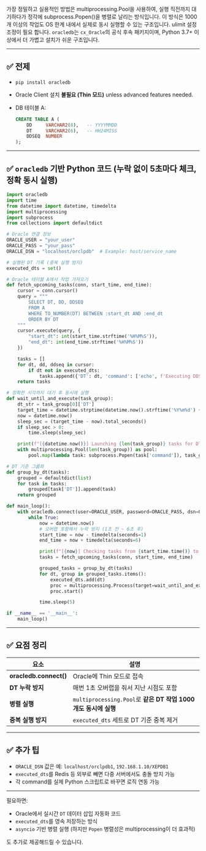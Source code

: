 가장 정밀하고 실용적인 방법은 multiprocessing.Pool을 사용하여, 
실행 직전까지 대기하다가 정각에 subprocess.Popen()을 병렬로 날리는 방식입니다.
이 방식은 1000개 이상의 작업도 OS 한계 내에서 실제로 동시 실행할 수 있는 구조입니다.
ulimit 설정 조정이 필요 합니다.
`oracledb`는 `cx_Oracle`의 공식 후속 패키지이며, Python 3.7+ 이상에서 더 가볍고 설치가 쉬운 구조입니다.

---

## ✅ 전제

* `pip install oracledb`
* Oracle Client 설치 **불필요 (Thin 모드)** unless advanced features needed.
* DB 테이블 A:

  ```sql
  CREATE TABLE A (
      DD     VARCHAR2(8),   -- YYYYMMDD
      DT     VARCHAR2(6),   -- HH24MISS
      DDSEQ  NUMBER
  );
  ```

---

## ✅ `oracledb` 기반 Python 코드 (누락 없이 5초마다 체크, 정확 동시 실행)

```python
import oracledb
import time
from datetime import datetime, timedelta
import multiprocessing
import subprocess
from collections import defaultdict

# Oracle 연결 정보
ORACLE_USER = "your_user"
ORACLE_PASS = "your_pass"
ORACLE_DSN = "localhost/orclpdb"  # Example: host/service_name

# 실행된 DT 기록 (중복 실행 방지)
executed_dts = set()

# Oracle 테이블 A에서 작업 가져오기
def fetch_upcoming_tasks(conn, start_time, end_time):
    cursor = conn.cursor()
    query = """
        SELECT DT, DD, DDSEQ
        FROM A
        WHERE TO_NUMBER(DT) BETWEEN :start_dt AND :end_dt
        ORDER BY DT
    """
    cursor.execute(query, {
        "start_dt": int(start_time.strftime('%H%M%S')),
        "end_dt": int(end_time.strftime('%H%M%S'))
    })

    tasks = []
    for dt, dd, ddseq in cursor:
        if dt not in executed_dts:
            tasks.append({'DT': dt, 'command': ['echo', f'Executing DDSEQ={ddseq}, DT={dt}']})
    return tasks

# 정확한 시각까지 대기 후 동시에 실행
def wait_until_and_execute(task_group):
    dt_str = task_group[0]['DT']
    target_time = datetime.strptime(datetime.now().strftime('%Y%m%d') + dt_str, '%Y%m%d%H%M%S')
    now = datetime.now()
    sleep_sec = (target_time - now).total_seconds()
    if sleep_sec > 0:
        time.sleep(sleep_sec)

    print(f"[{datetime.now()}] Launching {len(task_group)} tasks for DT={dt_str}")
    with multiprocessing.Pool(len(task_group)) as pool:
        pool.map(lambda task: subprocess.Popen(task['command']), task_group)

# DT 기준 그룹화
def group_by_dt(tasks):
    grouped = defaultdict(list)
    for task in tasks:
        grouped[task['DT']].append(task)
    return grouped

def main_loop():
    with oracledb.connect(user=ORACLE_USER, password=ORACLE_PASS, dsn=ORACLE_DSN, mode=oracledb.DEFAULT) as conn:
        while True:
            now = datetime.now()
            # 오버랩 포함해서 누락 방지 (1초 전 ~ 6초 후)
            start_time = now - timedelta(seconds=1)
            end_time = now + timedelta(seconds=6)

            print(f"[{now}] Checking tasks from {start_time.time()} to {end_time.time()}")
            tasks = fetch_upcoming_tasks(conn, start_time, end_time)

            grouped_tasks = group_by_dt(tasks)
            for dt, group in grouped_tasks.items():
                executed_dts.add(dt)
                proc = multiprocessing.Process(target=wait_until_and_execute, args=(group,))
                proc.start()

            time.sleep(5)

if __name__ == '__main__':
    main_loop()
```

---

## ✅ 요점 정리

| 요소                     | 설명                                                 |
| ---------------------- | -------------------------------------------------- |
| **oracledb.connect()** | Oracle에 Thin 모드로 접속                                |
| **DT 누락 방지**           | 매번 1초 오버랩을 줘서 지난 시점도 포함                            |
| **병렬 실행**              | `multiprocessing.Pool`로 **같은 DT 작업 1000개도 동시에 실행** |
| **중복 실행 방지**           | `executed_dts` 세트로 DT 기준 중복 제거                     |

---

## ✅ 추가 팁

* `ORACLE_DSN` 값은 예: `localhost/orclpdb1`, `192.168.1.10/XEPDB1`
* `executed_dts`를 Redis 등 외부로 빼면 다중 서버에서도 충돌 방지 가능
* 각 command를 실제 Python 스크립트로 바꾸면 로직 연동 가능

---

필요하면:

* Oracle에서 실시간 `DT` 데이터 삽입 자동화 코드
* `executed_dts`를 영속 저장하는 방식
* `asyncio` 기반 병렬 실행 (하지만 `Popen` 병렬성은 multiprocessing이 더 효과적)

도 추가로 제공해드릴 수 있습니다.

